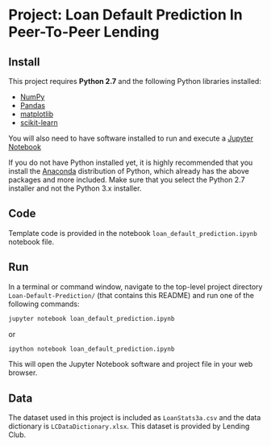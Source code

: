 # Project: Loan Default Prediction In Peer-To-Peer Lending

## Install

This project requires **Python 2.7** and the following Python libraries installed:

- [NumPy](http://www.numpy.org/)
- [Pandas](http://pandas.pydata.org)
- [matplotlib](http://matplotlib.org/)
- [scikit-learn](http://scikit-learn.org/stable/)

You will also need to have software installed to run and execute a [Jupyter Notebook](http://ipython.org/notebook.html)

If you do not have Python installed yet, it is highly recommended that you install the [Anaconda](http://continuum.io/downloads) distribution of Python, which already has the above packages and more included. Make sure that you select the Python 2.7 installer and not the Python 3.x installer.

## Code

Template code is provided in the notebook `loan_default_prediction.ipynb` notebook file.

## Run

In a terminal or command window, navigate to the top-level project directory `Loan-Default-Prediction/` (that contains this README) and run one of the following commands:

```bash
jupyter notebook loan_default_prediction.ipynb
```
or
```bash
ipython notebook loan_default_prediction.ipynb
```

This will open the Jupyter Notebook software and project file in your web browser.

## Data

The dataset used in this project is included as `LoanStats3a.csv` and the data dictionary is `LCDataDictionary.xlsx`. This dataset is provided by Lending Club. 
